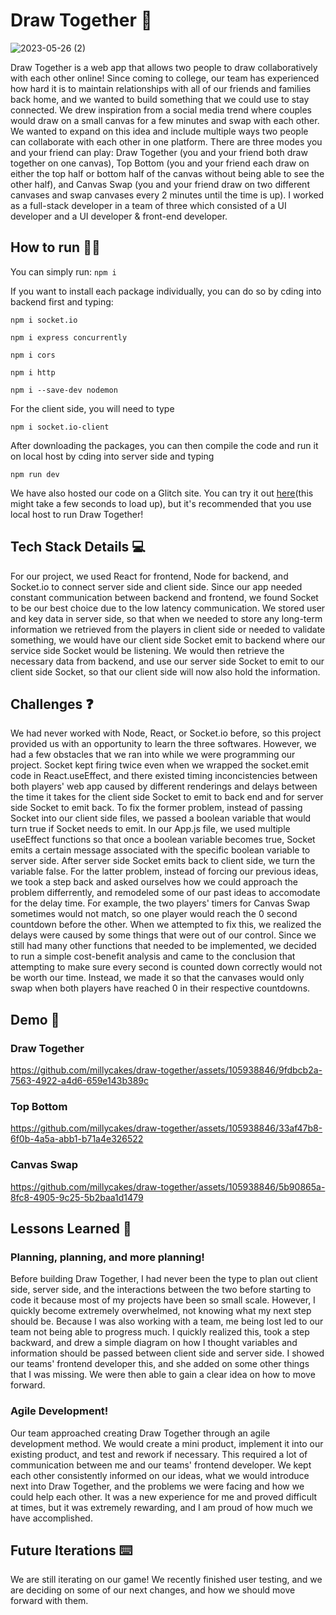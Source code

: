 # Draw Together :art: 
![2023-05-26 (2)](https://github.com/millycakes/draw-together/assets/105938846/eb21d9e4-65c1-45cb-bd67-a525be1aa1d5)

Draw Together is a web app that allows two people to draw collaboratively with each other online! Since coming to college, our team has experienced how hard it is to maintain relationships with all of our friends and families back home, and we wanted to build something that we could use to stay connected. We drew inspiration from a social media trend where couples would draw on a small canvas for a few minutes and swap with each other. We wanted to expand on this idea and include multiple ways two people can collaborate with each other in one platform. There are three modes you and your friend can play: Draw Together (you and your friend both draw together on one canvas), Top Bottom (you and your friend each draw on either the top half or bottom half of the canvas without being able to see the other half), and Canvas Swap (you and your friend draw on two different canvases and swap canvases every 2 minutes until the time is up). I worked as a full-stack developer in a team of three which consisted of a UI developer and a UI developer & front-end developer. 


## How to run :woman_technologist: 
You can simply run:
`npm i`

If you want to install each package individually, you can do so by cding into backend first and typing:

`npm i socket.io`

`npm i express concurrently`

`npm i cors`

`npm i http`

`npm i --save-dev nodemon`

For the client side, you will need to type

`npm i socket.io-client`

After downloading the packages, you can then compile the code and run it on local host by cding into server side and typing

`npm run dev`

We have also hosted our code on a Glitch site. You can try it out [here](https://fine-outgoing-hornet.glitch.me/)(this might take a few seconds to load up), but it's recommended that you use local host to run Draw Together!

## Tech Stack Details :computer: 
For our project, we used React for frontend, Node for backend, and Socket.io to connect server side and client side. Since our app needed constant communication between backend and frontend, we found Socket to be our best choice due to the low latency communication. We stored user and key data in server side, so that when we needed to store any long-term information we retrieved from the players in client side or needed to validate something, we would have our client side Socket emit to backend where our service side Socket would be listening. We would then retrieve the necessary data from backend, and use our server side Socket to emit to our client side Socket, so that our client side will now also hold the information. 

## Challenges :question: 
We had never worked with Node, React, or Socket.io before, so this project provided us with an opportunity to learn the three softwares. However, we had a few obstacles that we ran into while we were programming our project. Socket kept firing twice even when we wrapped the socket.emit code in React.useEffect, and there existed timing inconcistencies between both players' web app caused by different renderings and delays between the time it takes for the client side Socket to emit to back end and for server side Socket to emit back. To fix the former problem, instead of passing Socket into our client side files, we passed a boolean variable that would turn true if Socket needs to emit. In our App.js file, we used multiple useEffect functions so that once a boolean variable becomes true, Socket emits a certain message associated with the specific boolean variable to server side. After server side Socket emits back to client side, we turn the variable false. For the latter problem, instead of forcing our previous ideas, we took a step back and asked ourselves how we could approach the problem differrently, and remodeled some of our past ideas to accomodate for the delay time. For example, the two players' timers for Canvas Swap sometimes would not match, so one player would reach the 0 second countdown before the other. When we attempted to fix this, we realized the delays were caused by some things that were out of our control. Since we still had many other functions that needed to be implemented, we decided to run a simple cost-benefit analysis and came to the conclusion that attempting to make sure every second is counted down correctly would not be worth our time. Instead, we made it so that the canvases would only swap when both players have reached 0 in their respective countdowns.

## Demo :popcorn: 

### Draw Together

https://github.com/millycakes/draw-together/assets/105938846/9fdbcb2a-7563-4922-a4d6-659e143b389c

### Top Bottom

https://github.com/millycakes/draw-together/assets/105938846/33af47b8-6f0b-4a5a-abb1-b71a4e326522


### Canvas Swap

https://github.com/millycakes/draw-together/assets/105938846/5b90865a-8fc8-4905-9c25-5b2baa1d1479

## Lessons Learned :thought_balloon: 
### Planning, planning, and more planning!
Before building Draw Together, I had never been the type to plan out client side, server side, and the interactions between the two before starting to code it because most of my projects have been so small scale. However, I quickly become extremely overwhelmed, not knowing what my next step should be. Because I was also working with a team, me being lost led to our team not being able to progress much. I quickly realized this, took a step backward, and drew a simple diagram on how I thought variables and information should be passed between client side and server side. I showed our teams' frontend developer this, and she added on some other things that I was missing. We were then able to gain a clear idea on how to move forward.

### Agile Development!
Our team approached creating Draw Together through an agile development method. We would create a mini product, implement it into our existing product, and test and rework if necessary. This required a lot of communication between me and our teams' frontend developer. We kept each other consistently informed on our ideas, what we would introduce next into Draw Together, and the problems we were facing and how we could help each other. It was a new experience for me and proved difficult at times, but it was extremely rewarding, and I am proud of how much we have accomplished.

## Future Iterations :keyboard:  
We are still iterating on our game! We recently finished user testing, and we are deciding on some of our next changes, and how we should move forward with them. 
 
